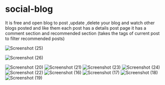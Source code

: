 # social-blog
It is free and open blog to post ,update ,delete your blog and watch other blogs posted and like them
each post has a details post page it has a comment section and recommended section (takes the tags of current post to filter recommended posts)


![Screenshot (25)](https://user-images.githubusercontent.com/63945319/164916377-4daf5d61-5580-45f4-a107-cd40af3acaf7.png)


![Screenshot (26)](https://user-images.githubusercontent.com/63945319/164916380-2605adda-c8a0-4931-ab97-312e3cb099b2.png)


![Screenshot (20)](https://user-images.githubusercontent.com/63945319/164916123-b7b16184-37f7-4f04-8d06-35590ac83e3f.png)
![Screenshot (21)](https://user-images.githubusercontent.com/63945319/164916127-3c7ff5f9-e882-42b8-a31b-aff33d84e47c.png)
![Screenshot (23)](https://user-images.githubusercontent.com/63945319/164916130-d6ebb230-9846-45bb-9142-bdb7927f51a6.png)
![Screenshot (24)](https://user-images.githubusercontent.com/63945319/164916133-72abd70f-192d-4d0e-9e53-0d7490f7f878.png)
![Screenshot (22)](https://user-images.githubusercontent.com/63945319/164916135-1f7ef72a-66b2-4333-b086-5ba180229714.png)
![Screenshot (16)](https://user-images.githubusercontent.com/63945319/164916136-0d8cf583-e8a7-4aa8-8e6c-5a38df6286ad.png)
![Screenshot (17)](https://user-images.githubusercontent.com/63945319/164916137-5e4dad43-962b-4f40-8f2d-a301eebb1bfe.png)
![Screenshot (18)](https://user-images.githubusercontent.com/63945319/164916138-e5914ec1-18d9-4377-9112-b3580f0589af.png)
![Screenshot (19)](https://user-images.githubusercontent.com/63945319/164916142-85b1c2f7-00eb-4c4a-9ed7-d55ff8cb87f9.png)
